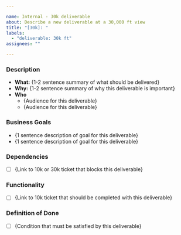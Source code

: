 ```yaml
---

name: Internal - 30k deliverable
about: Describe a new deliverable at a 30,000 ft view
title: "[30k]: "
labels:
  - "deliverable: 30k ft"
assignees: ""

---
```


### Description

- **What:** {1-2 sentence summary of what should be delivered}
- **Why:** {1-2 sentence summary of why this deliverable is important}
- **Who**
  - {Audience for this deliverable}
  - {Audience for this deliverable}

### Business Goals

- {1 sentence description of goal for this deliverable}
- {1 sentence description of goal for this deliverable}

### Dependencies

- [ ] {Link to 10k or 30k ticket that blocks this deliverable}

### Functionality

- [ ] {Link to 10k ticket that should be completed with this deliverable}

### Definition of Done

- [ ] {Condition that must be satisfied by this deliverable}
